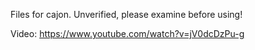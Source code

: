 Files for cajon. Unverified, please examine before using!

Video: https://www.youtube.com/watch?v=jV0dcDzPu-g
